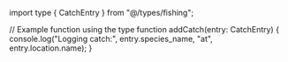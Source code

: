 import type { CatchEntry } from "@/types/fishing";

// Example function using the type
function addCatch(entry: CatchEntry) {
  console.log("Logging catch:", entry.species_name, "at", entry.location.name);
}
